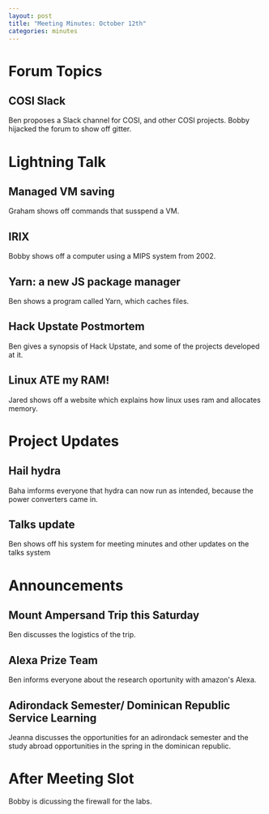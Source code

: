 ```yaml
---
layout: post
title: "Meeting Minutes: October 12th"
categories: minutes
---
```


# Forum Topics

## COSI Slack
Ben proposes a Slack channel for COSI, and other COSI projects. Bobby hijacked the forum to show off gitter.
# Lightning Talk

## Managed VM saving
Graham shows off commands that susspend a VM.
## IRIX
Bobby shows off a computer using a MIPS system from 2002.
## Yarn: a new JS package manager
Ben shows a program called Yarn, which caches files.
## Hack Upstate Postmortem
Ben gives a synopsis of Hack Upstate, and some of the projects developed at it.
## Linux ATE my RAM!
Jared shows off a website which explains how linux uses ram and allocates memory.
# Project Updates

## Hail hydra
Baha imforms everyone that hydra can now run as intended, because the power converters came in.
## Talks update
Ben shows off his system for meeting minutes and other updates on the talks system
# Announcements

## Mount Ampersand Trip this Saturday
Ben discusses the logistics of the trip.
## Alexa Prize Team
Ben informs everyone about the research oportunity with amazon's Alexa.
## Adirondack Semester/ Dominican Republic Service Learning
Jeanna discusses the opportunities for an adirondack semester and the study abroad opportunities in the spring in the dominican republic.
# After Meeting Slot
Bobby is dicussing the firewall for the labs.
